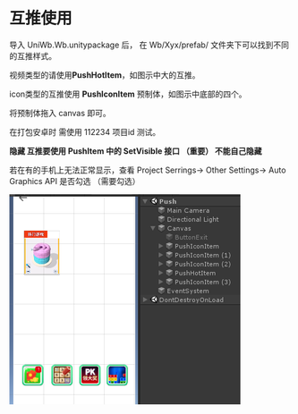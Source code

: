 # 互推使用

导入 UniWb.Wb.unitypackage 后， 在 Wb/Xyx/prefab/ 文件夹下可以找到不同的互推样式。

视频类型的请使用**PushHotItem**，如图示中大的互推。

icon类型的互推使用 **PushIconItem** 预制体，如图示中底部的四个。

将预制体拖入 canvas 即可。

在打包安卓时 需使用 112234 项目id 测试。

**隐藏 互推要使用 PushItem 中的 SetVisible 接口 （重要） 不能自己隐藏**

若在有的手机上无法正常显示，查看 Project Serrings-&gt; Other Settings-&gt; Auto Graphics API 是否勾选 （需要勾选）

![UniWb01](../../../.gitbook/assets/uniwb01.png)

## 

